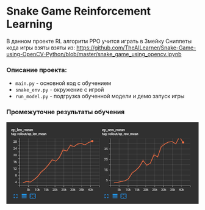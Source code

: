 # Snake Game Reinforcement Learning 

В данном проекте RL алгоритм PPO учится играть в Змейку
Сниппеты кода игры взяты взяты из: https://github.com/TheAILearner/Snake-Game-using-OpenCV-Python/blob/master/snake_game_using_opencv.ipynb 

### Описание проекта:
- `main.py` - основной код с обучением
- `snake_env.py` - окружение с игрой
- `run_model.py` - подгрузка обученной модели и демо запуск игры

### Промежуточне результаты обучения

![Tensor Flow Results](images/tf_screen.PNG)